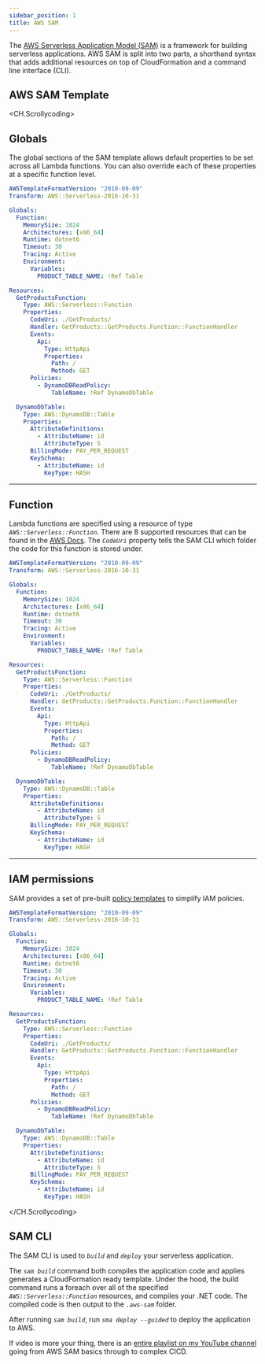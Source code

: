 ```yaml
---
sidebar_position: 1
title: AWS SAM
---
```


The [AWS Serverless Application Model (SAM)](https://docs.aws.amazon.com/serverless-application-model/latest/developerguide/what-is-sam.html) is a framework for building serverless applications. AWS SAM is split into two parts, a shorthand syntax that adds additional resources on top of CloudFormation and a command line interface (CLI).

## AWS SAM Template

<CH.Scrollycoding>

## Globals

The global sections of the SAM template allows default properties to be set across all Lambda functions. You can also override each of these properties at a specific function level.

```yaml template.yml  focus=4:13
AWSTemplateFormatVersion: "2010-09-09"
Transform: AWS::Serverless-2016-10-31

Globals:
  Function:
    MemorySize: 1024
    Architectures: [x86_64]
    Runtime: dotnet6
    Timeout: 30
    Tracing: Active
    Environment:
      Variables:
        PRODUCT_TABLE_NAME: !Ref Table

Resources:
  GetProductsFunction:
    Type: AWS::Serverless::Function
    Properties:
      CodeUri: ./GetProducts/
      Handler: GetProducts::GetProducts.Function::FunctionHandler
      Events:
        Api:
          Type: HttpApi
          Properties:
            Path: /
            Method: GET
      Policies:
        - DynamoDBReadPolicy:
            TableName: !Ref DynamoDbTable

  DynamoDbTable:
    Type: AWS::DynamoDB::Table
    Properties:
      AttributeDefinitions:
        - AttributeName: id
          AttributeType: S
      BillingMode: PAY_PER_REQUEST
      KeySchema:
        - AttributeName: id
          KeyType: HASH

```

---

## Function

Lambda functions are specified using a resource of type _`AWS::Serverless::Function`_. There are 8 supported resources that can be found in the [AWS Docs](https://docs.aws.amazon.com/serverless-application-model/latest/developerguide/sam-specification-generated-resources.html).  The _`CodeUri`_ property tells the SAM CLI which folder the code for this function is stored under.

```yaml template.yml  focus=16:26
AWSTemplateFormatVersion: "2010-09-09"
Transform: AWS::Serverless-2016-10-31

Globals:
  Function:
    MemorySize: 1024
    Architectures: [x86_64]
    Runtime: dotnet6
    Timeout: 30
    Tracing: Active
    Environment:
      Variables:
        PRODUCT_TABLE_NAME: !Ref Table

Resources:
  GetProductsFunction:
    Type: AWS::Serverless::Function
    Properties:
      CodeUri: ./GetProducts/
      Handler: GetProducts::GetProducts.Function::FunctionHandler
      Events:
        Api:
          Type: HttpApi
          Properties:
            Path: /
            Method: GET
      Policies:
        - DynamoDBReadPolicy:
            TableName: !Ref DynamoDbTable

  DynamoDbTable:
    Type: AWS::DynamoDB::Table
    Properties:
      AttributeDefinitions:
        - AttributeName: id
          AttributeType: S
      BillingMode: PAY_PER_REQUEST
      KeySchema:
        - AttributeName: id
          KeyType: HASH

```

---

## IAM permissions

SAM provides a set of pre-built [policy templates](https://docs.aws.amazon.com/serverless-application-model/latest/developerguide/serverless-policy-templates.html) to simplify IAM policies. 

```yaml template.yml  focus=27:29
AWSTemplateFormatVersion: "2010-09-09"
Transform: AWS::Serverless-2016-10-31

Globals:
  Function:
    MemorySize: 1024
    Architectures: [x86_64]
    Runtime: dotnet6
    Timeout: 30
    Tracing: Active
    Environment:
      Variables:
        PRODUCT_TABLE_NAME: !Ref Table

Resources:
  GetProductsFunction:
    Type: AWS::Serverless::Function
    Properties:
      CodeUri: ./GetProducts/
      Handler: GetProducts::GetProducts.Function::FunctionHandler
      Events:
        Api:
          Type: HttpApi
          Properties:
            Path: /
            Method: GET
      Policies:
        - DynamoDBReadPolicy:
            TableName: !Ref DynamoDbTable

  DynamoDbTable:
    Type: AWS::DynamoDB::Table
    Properties:
      AttributeDefinitions:
        - AttributeName: id
          AttributeType: S
      BillingMode: PAY_PER_REQUEST
      KeySchema:
        - AttributeName: id
          KeyType: HASH

```

</CH.Scrollycoding>

## SAM CLI

The SAM CLI is used to _`build`_ and _`deploy`_ your serverless application. 

The _`sam build`_ command both compiles the application code and applies generates a CloudFormation ready template. Under the hood, the build command runs a foreach over all of the specified _`AWS::Serverless::Function`_ resources, and compiles your .NET code. The compiled code is then output to the _`.aws-sam`_ folder.

After running _`sam build`_, run _`sma deploy --guided`_ to deploy the application to AWS.

If video is more your thing, there is an [entire playlist on my YouTube channel](https://www.youtube.com/watch?v=0C9KWutITf0&list=PLCOG9xkUD90JWJrqI8S63_MEDIgtF6JFo) going from AWS SAM basics through to complex CICD.